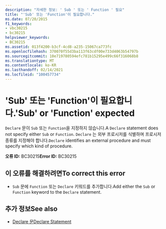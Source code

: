 ```yaml
---
description: "자세한 정보: ' Sub ' 또는 ' Function ' 필요"
title: "'Sub' 또는 'Function'이 필요합니다."
ms.date: 07/20/2015
f1_keywords:
- vbc30215
- bc30215
helpviewer_keywords:
- BC30215
ms.assetid: 013f4200-b3cf-4cd8-a235-15067ca773fc
ms.openlocfilehash: 370070f55d3ba113f63cdf00e733d4063b54797b
ms.sourcegitcommit: 10e719780594efc781b15295e499c66f316068b8
ms.translationtype: MT
ms.contentlocale: ko-KR
ms.lasthandoff: 02/14/2021
ms.locfileid: "100457734"
---
```

# <a name="sub-or-function-expected"></a><span data-ttu-id="ab298-103">'Sub' 또는 'Function'이 필요합니다.</span><span class="sxs-lookup"><span data-stu-id="ab298-103">'Sub' or 'Function' expected</span></span>

<span data-ttu-id="ab298-104">`Declare` 문이 `Sub` 또는 `Function`을 지정하지 않습니다.</span><span class="sxs-lookup"><span data-stu-id="ab298-104">A `Declare` statement does not specify either `Sub` or `Function`.</span></span> <span data-ttu-id="ab298-105">`Declare` 는 외부 프로시저를 식별하며 프로시저 종류를 지정해야 합니다.</span><span class="sxs-lookup"><span data-stu-id="ab298-105">`Declare` identifies an external procedure and must specify which kind of procedure.</span></span>  
  
 <span data-ttu-id="ab298-106">**오류 ID:** BC30215</span><span class="sxs-lookup"><span data-stu-id="ab298-106">**Error ID:** BC30215</span></span>  
  
## <a name="to-correct-this-error"></a><span data-ttu-id="ab298-107">이 오류를 해결하려면</span><span class="sxs-lookup"><span data-stu-id="ab298-107">To correct this error</span></span>  
  
- <span data-ttu-id="ab298-108">`Sub` 문에 `Function` 또는 `Declare` 키워드를 추가합니다.</span><span class="sxs-lookup"><span data-stu-id="ab298-108">Add either the `Sub` or `Function` keyword to the `Declare` statement.</span></span>  
  
## <a name="see-also"></a><span data-ttu-id="ab298-109">추가 정보</span><span class="sxs-lookup"><span data-stu-id="ab298-109">See also</span></span>

- [<span data-ttu-id="ab298-110">Declare 문</span><span class="sxs-lookup"><span data-stu-id="ab298-110">Declare Statement</span></span>](../language-reference/statements/declare-statement.md)
